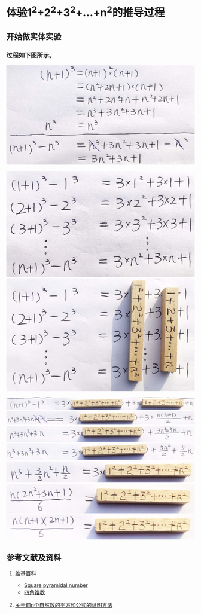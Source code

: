 ﻿# 体验1<sup>2</sup>+2<sup>2</sup>+3<sup>2</sup>+...+n<sup>2</sup>的推导过程

## 开始做实体实验

### 过程如下图所示。

![](/images/数论/推导出数列求和的重要公式/体验自然数2次幂之和的推导过程/1a1.jpg)

![](/images/数论/推导出数列求和的重要公式/体验自然数2次幂之和的推导过程/2a1.jpg)
![](/images/数论/推导出数列求和的重要公式/体验自然数2次幂之和的推导过程/2a2.jpg)

![](/images/数论/推导出数列求和的重要公式/体验自然数2次幂之和的推导过程/3a1.jpg)
![](/images/数论/推导出数列求和的重要公式/体验自然数2次幂之和的推导过程/3a2.jpg)
![](/images/数论/推导出数列求和的重要公式/体验自然数2次幂之和的推导过程/3a3.jpg)
![](/images/数论/推导出数列求和的重要公式/体验自然数2次幂之和的推导过程/3a4.jpg)
![](/images/数论/推导出数列求和的重要公式/体验自然数2次幂之和的推导过程/3a5.jpg)
![](/images/数论/推导出数列求和的重要公式/体验自然数2次幂之和的推导过程/3a6.jpg)
![](/images/数论/推导出数列求和的重要公式/体验自然数2次幂之和的推导过程/3a7.jpg)

## 参考文献及资料

1. 维基百科
	- [Square pyramidal number](https://en.wikipedia.org/wiki/Square_pyramidal_number) 
	- [四角锥数](https://zh.wikipedia.org/wiki/%E5%9B%9B%E8%A7%92%E9%8C%90%E6%95%B8) 

2. [关于前n个自然数的平方和公式的证明方法](https://blog.csdn.net/Mmdapl/article/details/79660983)